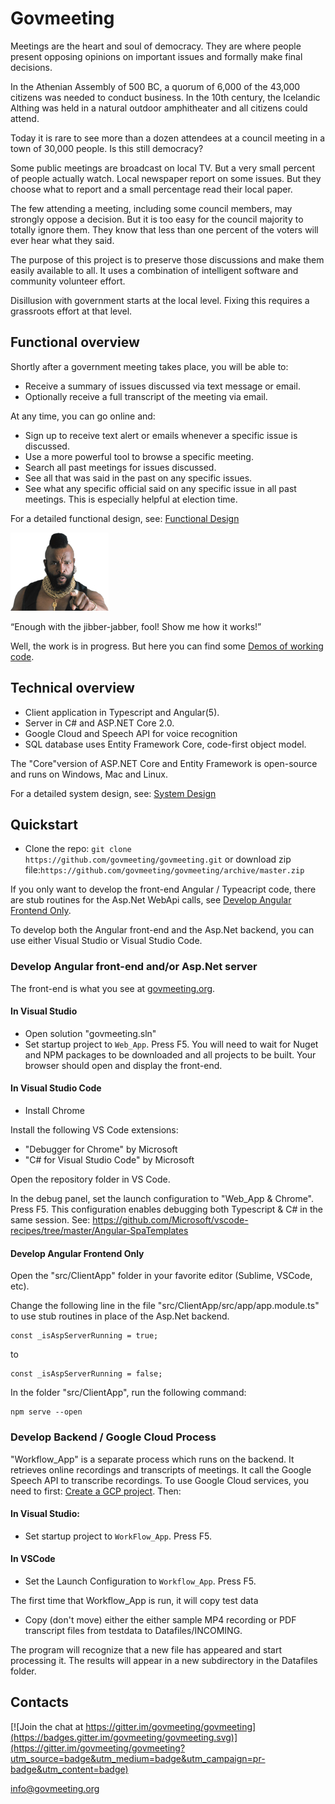 # Govmeeting

Meetings are the heart and soul of democracy. They are where people  present opposing opinions on important issues and formally make final decisions. 

In the Athenian Assembly of 500 BC, a quorum of 6,000 of the 43,000 citizens was needed to conduct business. In the 10th century, the Icelandic Althing was held in a natural outdoor amphitheater and all citizens could attend.

Today it is rare to see more than a dozen attendees at a council meeting in a town of 30,000 people. Is this still democracy?

Some public meetings are broadcast on local TV.  But a very small percent of people actually watch. Local newspaper report on some issues. But they choose what to report and a small percentage read their local paper.

The few attending a meeting, including some council members, may strongly oppose a decision. But it is too easy for the council majority to totally ignore them. They know that less than one percent of the voters will ever hear what they said.

The purpose of this project is to preserve those discussions and make them easily available to all. It uses a combination of intelligent software and community volunteer effort.

Disillusion with government starts at the local level. Fixing this requires a grassroots effort at that level.

## Functional overview

Shortly after a government meeting takes place, you will be able to:
* Receive a summary of issues discussed via text message or email.
* Optionally receive a full transcript of the meeting via email.

At any time, you can go online and:
* Sign up to receive text alert or emails whenever a specific issue is discussed.
* Use a more powerful tool to browse a specific meeting.
* Search all past meetings for issues discussed.
* See all that was said in the past on any specific issues.
* See what any specific official said on any specific issue in all past meetings. This is especially helpful at election time.

For a detailed functional design, see: [Functional Design](https://github.com/govmeeting/govmeeting/wiki/functional-design)

<img src="images/mr-t-mrt-36834265-320-254-24kb.png" alt="Photo of Mr.T">
<!--This also works: ![Photo of Mr.T](images/mr-t-mrt-36834265-320-254-24kb.png) -->

 “Enough with the jibber-jabber, fool!
 Show me how it works!”

Well, the work is in progress. But here you can find some [Demos of working code](http://govmeeting.org).

## Technical overview

* Client application in Typescript and Angular(5).
* Server in C# and ASP.NET Core 2.0.
* Google Cloud and Speech API for voice recognition
* SQL database uses Entity Framework Core, code-first object model.

The "Core"version of ASP.NET Core and Entity Framework is open-source and runs on Windows, Mac and Linux.

For a detailed system design, see: [System Design](https://github.com/govmeeting/govmeeting/wiki/system-design)

## Quickstart

* Clone the repo: `git clone https://github.com/govmeeting/govmeeting.git`
or download zip file:`https://github.com/govmeeting/govmeeting/archive/master.zip`

If you only want to develop the front-end Angular / Typeacript code, there are stub routines for the Asp.Net WebApi calls, see [Develop Angular Frontend Only](#develop-angular-frontend-only).

To develop both the Angular front-end and the Asp.Net backend, you can use either Visual Studio or Visual Studio Code.

### Develop Angular front-end and/or Asp.Net server

The front-end is what you see at [govmeeting.org](govmeeting.org).

#### In Visual Studio

  * Open solution "govmeeting.sln"
  * Set startup project to `Web_App`. Press F5.
    You will need to wait for Nuget and NPM packages to be downloaded
    and all projects to be built. Your browser should open and display the front-end.


#### In Visual Studio Code

* Install Chrome

Install the following VS Code extensions:
* "Debugger for Chrome" by Microsoft
* "C# for Visual Studio Code" by Microsoft

Open the repository folder in VS Code.

In the debug panel, set the launch configuration to "Web_App & Chrome". Press F5. This configuration enables debugging both Typescript & C# in the same session. See: https://github.com/Microsoft/vscode-recipes/tree/master/Angular-SpaTemplates

#### Develop Angular Frontend Only

Open the "src/ClientApp" folder in your favorite editor (Sublime, VSCode, etc).

Change the following line in the file "src/ClientApp/src/app/app.module.ts" to use stub routines in place of the Asp.Net backend.

    const _isAspServerRunning = true;
to

    const _isAspServerRunning = false;

In the folder "src/ClientApp", run the following command:

    npm serve --open


### Develop Backend / Google Cloud Process

"Workflow_App" is a separate process which runs on the backend. It retrieves online recordings and transcripts of meetings. It call the Google Speech API to transcribe recordings. To use Google Cloud services, you need to first:  [Create a GCP project](https://github.com/govmeeting/govmeeting/wiki). Then:

#### In Visual Studio:
* Set startup project to `WorkFlow_App`. Press F5.

#### In VSCode
* Set the Launch Configuration to `Workflow_App`. Press F5.

The first time that Workflow_App is run, it will copy test data 

* Copy (don't move) either the either sample MP4 recording or PDF transcript files from testdata to Datafiles/INCOMING.

The program will recognize that a new file has appeared and start processing it.
The results will appear in a new subdirectory in the Datafiles folder.







## Contacts
[![Join the chat at https://gitter.im/govmeeting/govmeeting](https://badges.gitter.im/govmeeting/govmeeting.svg)](https://gitter.im/govmeeting/govmeeting?utm_source=badge&utm_medium=badge&utm_campaign=pr-badge&utm_content=badge)

<info@govmeeting.org>

